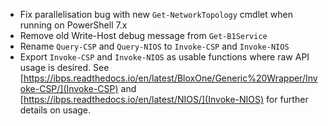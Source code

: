 - Fix parallelisation bug with new `Get-NetworkTopology` cmdlet when running on PowerShell 7.x
- Remove old Write-Host debug message from `Get-B1Service`
- Rename `Query-CSP` and `Query-NIOS` to `Invoke-CSP` and `Invoke-NIOS`
- Export `Invoke-CSP` and `Invoke-NIOS` as usable functions where raw API usage is desired. See [https://ibps.readthedocs.io/en/latest/BloxOne/Generic%20Wrapper/Invoke-CSP/](Invoke-CSP) and [https://ibps.readthedocs.io/en/latest/NIOS/](Invoke-NIOS) for further details on usage.